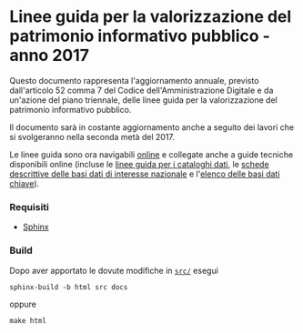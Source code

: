 # Linee guida per la valorizzazione del patrimonio informativo pubblico - anno 2017

Questo documento rappresenta l'aggiornamento annuale, previsto dall'articolo 52 comma 7 del Codice dell'Amministrazione Digitale e da un'azione del piano triennale, delle linee guida per la valorizzazione del patrimonio informativo pubblico.

Il documento sarà in costante aggiornamento anche a seguito dei lavori che si svolgeranno nella seconda metà del 2017.

Le linee guida sono ora navigabili [online](http://lg-patrimonio-pubblico.readthedocs.io/en/latest/) e collegate anche a guide tecniche disponibili online (incluse le [linee guida per i cataloghi dati](https://linee-guida-cataloghi-dati-profilo-dcat-ap-it.readthedocs.io/it/latest/), le [schede descrittive delle basi dati di interesse nazionale](http://pianotri-schede-bdin.readthedocs.io/en/latest/) e l'[elenco delle basi dati chiave](http://elenco-basi-di-dati-chiave.readthedocs.io/it/latest/)).

### Requisiti

- [Sphinx](http://www.sphinx-doc.org/en/stable/)

### Build
Dopo aver apportato le dovute modifiche in [`src/`](./src) esegui

```
sphinx-build -b html src docs
```

oppure

```
make html
```
